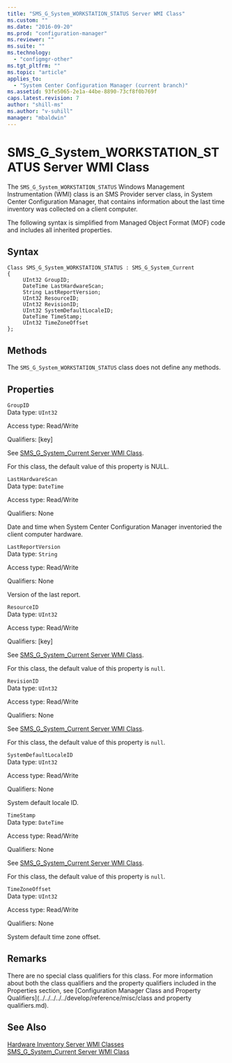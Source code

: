 ```yaml
---
title: "SMS_G_System_WORKSTATION_STATUS Server WMI Class"
ms.custom: ""
ms.date: "2016-09-20"
ms.prod: "configuration-manager"
ms.reviewer: ""
ms.suite: ""
ms.technology: 
  - "configmgr-other"
ms.tgt_pltfrm: ""
ms.topic: "article"
applies_to: 
  - "System Center Configuration Manager (current branch)"
ms.assetid: 93fe5065-2e1a-44be-8890-73cf8f0b769f
caps.latest.revision: 7
author: "shill-ms"
ms.author: "v-suhill"
manager: "mbaldwin"
---
```

# SMS_G_System_WORKSTATION_STATUS Server WMI Class
The `SMS_G_System_WORKSTATION_STATUS` Windows Management Instrumentation (WMI) class is an SMS Provider server class, in System Center Configuration Manager, that contains information about the last time inventory was collected on a client computer.  
  
 The following syntax is simplified from Managed Object Format (MOF) code and includes all inherited properties.  
  
## Syntax  
  
```  
Class SMS_G_System_WORKSTATION_STATUS : SMS_G_System_Current  
{  
     UInt32 GroupID;  
     DateTime LastHardwareScan;  
     String LastReportVersion;  
     UInt32 ResourceID;  
     UInt32 RevisionID;  
     UInt32 SystemDefaultLocaleID;  
     DateTime TimeStamp;  
     UInt32 TimeZoneOffset  
};  
```  
  
## Methods  
 The `SMS_G_System_WORKSTATION_STATUS` class does not define any methods.  
  
## Properties  
 `GroupID`  
 Data type: `UInt32`  
  
 Access type: Read/Write  
  
 Qualifiers: [key]  
  
 See [SMS_G_System_Current Server WMI Class](../../../../../develop/reference/core/clients/manage/sms_g_system_current-server-wmi-class.md).  
  
 For this class, the default value of this property is NULL.  
  
 `LastHardwareScan`  
 Data type: `DateTime`  
  
 Access type: Read/Write  
  
 Qualifiers: None  
  
 Date and time when System Center Configuration Manager inventoried the client computer hardware.  
  
 `LastReportVersion`  
 Data type: `String`  
  
 Access type: Read/Write  
  
 Qualifiers: None  
  
 Version of the last report.  
  
 `ResourceID`  
 Data type: `UInt32`  
  
 Access type: Read/Write  
  
 Qualifiers: [key]  
  
 See [SMS_G_System_Current Server WMI Class](../../../../../develop/reference/core/clients/manage/sms_g_system_current-server-wmi-class.md).  
  
 For this class, the default value of this property is `null`.  
  
 `RevisionID`  
 Data type: `UInt32`  
  
 Access type: Read/Write  
  
 Qualifiers: None  
  
 See [SMS_G_System_Current Server WMI Class](../../../../../develop/reference/core/clients/manage/sms_g_system_current-server-wmi-class.md).  
  
 For this class, the default value of this property is `null`.  
  
 `SystemDefaultLocaleID`  
 Data type: `UInt32`  
  
 Access type: Read/Write  
  
 Qualifiers: None  
  
 System default locale ID.  
  
 `TimeStamp`  
 Data type: `DateTime`  
  
 Access type: Read/Write  
  
 Qualifiers: None  
  
 See [SMS_G_System_Current Server WMI Class](../../../../../develop/reference/core/clients/manage/sms_g_system_current-server-wmi-class.md).  
  
 For this class, the default value of this property is `null`.  
  
 `TimeZoneOffset`  
 Data type: `UInt32`  
  
 Access type: Read/Write  
  
 Qualifiers: None  
  
 System default time zone offset.  
  
## Remarks  
 There are no special class qualifiers for this class. For more information about both the class qualifiers and the property qualifiers included in the Properties section, see [Configuration Manager Class and Property Qualifiers](../../../../../develop/reference/misc/class and property qualifiers.md).  
  
## See Also  
 [Hardware Inventory Server WMI Classes](../../../../../develop/reference/core/clients/manage/hardware-inventory-server-wmi-classes.md)   
 [SMS_G_System_Current Server WMI Class](../../../../../develop/reference/core/clients/manage/sms_g_system_current-server-wmi-class.md)